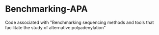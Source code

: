 # Benchmarking-APA
Code associated with "Benchmarking sequencing methods and tools that facilitate the study of alternative polyadenylation"
